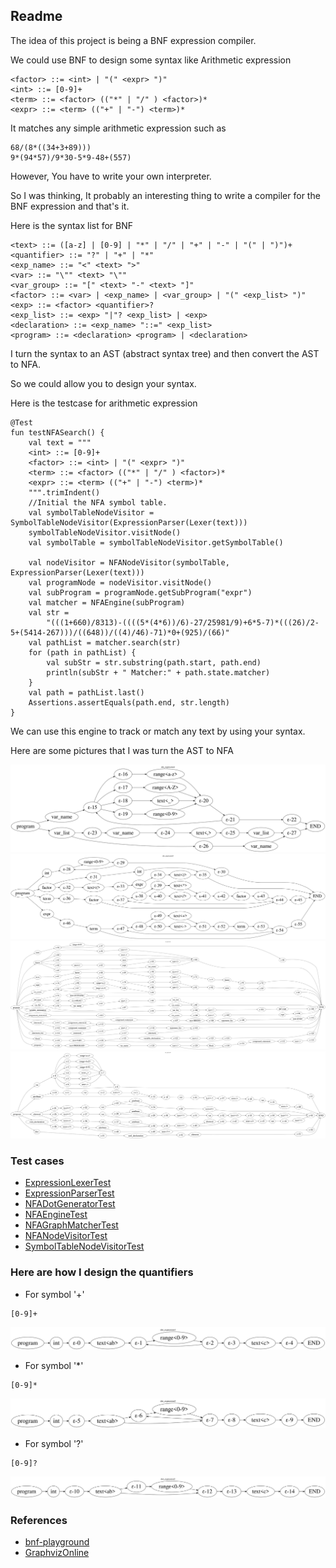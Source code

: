 ## Readme

The idea of this project is being a BNF expression compiler.

We could use BNF to design some syntax like Arithmetic expression

```
<factor> ::= <int> | "(" <expr> ")"
<int> ::= [0-9]+
<term> ::= <factor> (("*" | "/" ) <factor>)*
<expr> ::= <term> (("+" | "-") <term>)*
```

It matches any simple arithmetic expression such as

```
68/(8*((34+3+89)))
9*(94*57)/9*30-5*9-48+(557)
```

However, You have to write your own interpreter.

So I was thinking, It probably an interesting thing to write a compiler for the BNF expression and that's it.

Here is the syntax list for BNF

```
<text> ::= ([a-z] | [0-9] | "*" | "/" | "+" | "-" | "(" | ")")+
<quantifier> ::= "?" | "+" | "*"
<exp_name> ::= "<" <text> ">"
<var> ::= "\"" <text> "\""
<var_group> ::= "[" <text> "-" <text> "]"
<factor> ::= <var> | <exp_name> | <var_group> | "(" <exp_list> ")"
<exp> ::= <factor> <quantifier>?
<exp_list> ::= <exp> "|"? <exp_list> | <exp>
<declaration> ::= <exp_name> "::=" <exp_list>
<program> ::= <declaration> <program> | <declaration>
```

I turn the syntax to an AST (abstract syntax tree) and then convert the AST to NFA.

So we could allow you to design your syntax.

Here is the testcase for arithmetic expression

```
@Test
fun testNFASearch() {
    val text = """
    <int> ::= [0-9]+
    <factor> ::= <int> | "(" <expr> ")"
    <term> ::= <factor> (("*" | "/" ) <factor>)*
    <expr> ::= <term> (("+" | "-") <term>)*
    """.trimIndent()
    //Initial the NFA symbol table.
    val symbolTableNodeVisitor = SymbolTableNodeVisitor(ExpressionParser(Lexer(text)))
    symbolTableNodeVisitor.visitNode()
    val symbolTable = symbolTableNodeVisitor.getSymbolTable()

    val nodeVisitor = NFANodeVisitor(symbolTable, ExpressionParser(Lexer(text)))
    val programNode = nodeVisitor.visitNode()
    val subProgram = programNode.getSubProgram("expr")
    val matcher = NFAEngine(subProgram)
    val str =
        "(((1+660)/8313)-((((5*(4*6))/6)-27/25981/9)+6*5-7)*(((26)/2-5+(5414-267)))/((648))/((4)/46)-71)*0+(925)/(66)"
    val pathList = matcher.search(str)
    for (path in pathList) {
        val subStr = str.substring(path.start, path.end)
        println(subStr + " Matcher:" + path.state.matcher)
    }
    val path = pathList.last()
    Assertions.assertEquals(path.end, str.length)
}
```

We can use this engine to track or match any text by using your syntax.

Here are some pictures that I was turn the AST to NFA

![image](doc/image/expression_image4.svg)
![image](doc/image/expression_image5.svg)
![image](doc/image/expression_image6.svg)
![image](doc/image/expression_image7.svg)

### Test cases

* [ExpressionLexerTest](src/test/kotlin/cz/bnf/playground/ExpressionLexerTest.kt)
* [ExpressionParserTest](src/test/kotlin/cz/bnf/playground/ExpressionParserTest.kt)
* [NFADotGeneratorTest](src/test/kotlin/cz/bnf/playground/nfa/NFADotGeneratorTest.kt)
* [NFAEngineTest](src/test/kotlin/cz/bnf/playground/nfa/NFAEngineTest.kt)
* [NFAGraphMatcherTest](src/test/kotlin/cz/bnf/playground/nfa/NFAGraphMatcherTest.kt)
* [NFANodeVisitorTest](src/test/kotlin/cz/bnf/playground/nfa/NFANodeVisitorTest.kt)
* [SymbolTableNodeVisitorTest](src/test/kotlin/cz/bnf/playground/nfa/SymbolTableNodeVisitorTest.kt)

### Here are how I design the quantifiers

* For symbol '+'

```
[0-9]+
```

![image](doc/image/expression_image1.svg)

* For symbol '*'

```
[0-9]*
```

![image](doc/image/expression_image2.svg)

* For symbol '?'

```
[0-9]?
```

![image](doc/image/expression_image3.svg)

### References

* [bnf-playground](https://bnfplayground.pauliankline.com/)
* [GraphvizOnline](https://dreampuf.github.io/GraphvizOnline/)